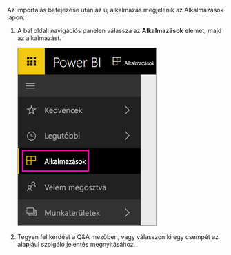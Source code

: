 Az importálás befejezése után az új alkalmazás megjelenik az Alkalmazások lapon.

1. A bal oldali navigációs panelen válassza az **Alkalmazások** elemet, majd az alkalmazást.
   
     ![Az Alkalmazások a bal oldali navigációs panelen](media/powerbi-service-apps-open-app/power-bi-service-apps-left-nav.png)
2. Tegyen fel kérdést a Q&A mezőben, vagy válasszon ki egy csempét az alapjául szolgáló jelentés megnyitásához. 

